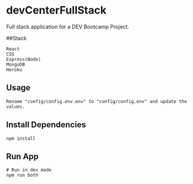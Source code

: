 # devCenterFullStack

Full stack application for a DEV Bootcamp Project.

##Stack

```
React
CSS
Express(Node)
MongoDB
Heroku
```

## Usage

```
Rename "config/config.env.env" to "config/config.env" and update the values.
```

## Install Dependencies

```
npm install
```

## Run App

```
# Run in dev mode
npm run both
```

